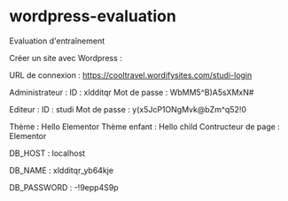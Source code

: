 # wordpress-evaluation

Evaluation d'entraînement

Créer un site avec Wordpress :

URL de connexion : https://cooltravel.wordifysites.com/studi-login

Administrateur : 
ID : xldditqr
Mot de passe : WbMM5^B)A5sXMxN#

Editeur : 
ID : studi
Mot de passe : y(x5JcP1ONgMvk@bZm^q52!0

Thème : Hello Elementor
Thème enfant : Hello child
Contructeur de page : Elementor

DB_HOST : localhost

DB_NAME : xldditqr_yb64kje

DB_PASSWORD : -!9epp4S9p

